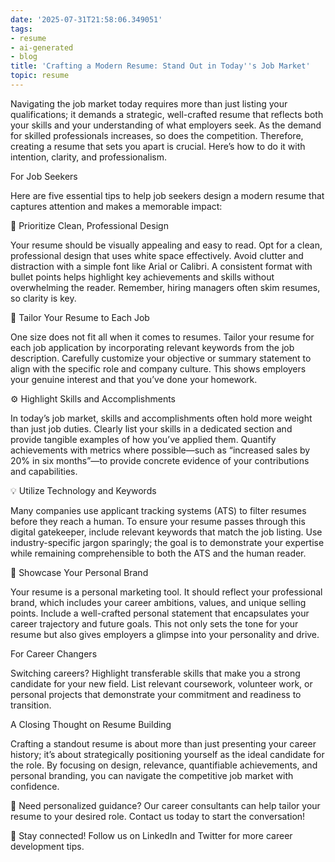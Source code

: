 ```yaml
---
date: '2025-07-31T21:58:06.349051'
tags:
- resume
- ai-generated
- blog
title: 'Crafting a Modern Resume: Stand Out in Today''s Job Market'
topic: resume
---
```


Navigating the job market today requires more than just listing your qualifications; it demands a strategic, well-crafted resume that reflects both your skills and your understanding of what employers seek. As the demand for skilled professionals increases, so does the competition. Therefore, creating a resume that sets you apart is crucial. Here’s how to do it with intention, clarity, and professionalism.

For Job Seekers

Here are five essential tips to help job seekers design a modern resume that captures attention and makes a memorable impact:

📝 Prioritize Clean, Professional Design

Your resume should be visually appealing and easy to read. Opt for a clean, professional design that uses white space effectively. Avoid clutter and distraction with a simple font like Arial or Calibri. A consistent format with bullet points helps highlight key achievements and skills without overwhelming the reader. Remember, hiring managers often skim resumes, so clarity is key.

📌 Tailor Your Resume to Each Job

One size does not fit all when it comes to resumes. Tailor your resume for each job application by incorporating relevant keywords from the job description. Carefully customize your objective or summary statement to align with the specific role and company culture. This shows employers your genuine interest and that you’ve done your homework.

⚙️ Highlight Skills and Accomplishments

In today’s job market, skills and accomplishments often hold more weight than just job duties. Clearly list your skills in a dedicated section and provide tangible examples of how you’ve applied them. Quantify achievements with metrics where possible—such as “increased sales by 20% in six months”—to provide concrete evidence of your contributions and capabilities.

💡 Utilize Technology and Keywords

Many companies use applicant tracking systems (ATS) to filter resumes before they reach a human. To ensure your resume passes through this digital gatekeeper, include relevant keywords that match the job listing. Use industry-specific jargon sparingly; the goal is to demonstrate your expertise while remaining comprehensible to both the ATS and the human reader.

🌟 Showcase Your Personal Brand

Your resume is a personal marketing tool. It should reflect your professional brand, which includes your career ambitions, values, and unique selling points. Include a well-crafted personal statement that encapsulates your career trajectory and future goals. This not only sets the tone for your resume but also gives employers a glimpse into your personality and drive.

For Career Changers

Switching careers? Highlight transferable skills that make you a strong candidate for your new field. List relevant coursework, volunteer work, or personal projects that demonstrate your commitment and readiness to transition. 

A Closing Thought on Resume Building

Crafting a standout resume is about more than just presenting your career history; it’s about strategically positioning yourself as the ideal candidate for the role. By focusing on design, relevance, quantifiable achievements, and personal branding, you can navigate the competitive job market with confidence.

📌 Need personalized guidance? Our career consultants can help tailor your resume to your desired role. Contact us today to start the conversation!

📱 Stay connected! Follow us on LinkedIn and Twitter for more career development tips.